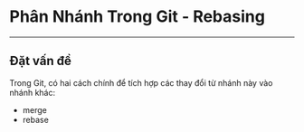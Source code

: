 # Phân Nhánh Trong Git - Rebasing
---
## Đặt vấn đề
Trong Git, có hai cách chính để tích hợp các thay đổi từ nhánh này vào nhánh khác:
- merge
- rebase
